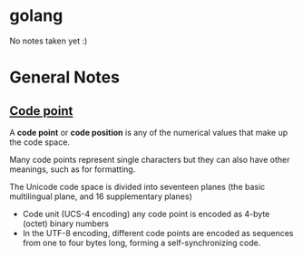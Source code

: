 # golang
No notes taken yet :)

# General Notes
## [Code point](https://en.wikipedia.org/wiki/Code_point)
A **code point** or **code position** is any of the numerical values that make up the code space.

Many code points represent single characters but they can also have other meanings, such as for formatting.

The Unicode code space is divided into seventeen planes (the basic multilingual plane, and 16 supplementary planes)
* Code unit (UCS-4 encoding) any code point is encoded as 4-byte (octet) binary numbers
* In the UTF-8 encoding, different code points are encoded as sequences from one to four bytes long, forming a self-synchronizing code.
